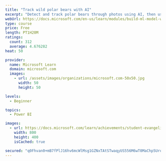 ```yaml
---
title: "Track wild polar bears with AI"
excerpt: "Detect and track polar bears through photos using AI, then use Power BI to show where polar bears are being spotted."
webUrl: https://docs.microsoft.com/en-us/learn/modules/build-ml-model-with-azure-stream-analytics/
type: course
price: Free
length: PT1H20M
ratings:
  count: 312
  average: 4.676282
heat: 50

provider:
  name: Microsoft Learn
  domain: microsoft.com
  images:
    - url: /assets/images/organizations/microsoft.com-50x50.jpg
      width: 50
      height: 50

levels:
  - Beginner

topics:
  - Power BI

images:
  - url: https://docs.microsoft.com/learn/achievements/student-evangelism/build-ml-model-with-azure-stream-analytics-badge-social.png
    width: 800
    height: 400
    isCached: true

secured: "q0Fhvan0+mB7fPlJ16hv6mcWlMsg1GZNxTAtSTwaqyUS556M6wT0MaChp5UrqWrtO0NDo1VDZK1nYixeDEENZfN8gQUjTFKX/Q9FHCNGrvuAUVGG6IpzEkW0RgYJ/SLWiWNk+Nqfne/E9Qs9iFW/1I4+8MQFNKe99sMTSTp5mnh80+0X6tg5aXK6J8zAtRpnxu/yYHOGbVmdHZtazZTc/Gk2faUc4WCrc2bW9o9HLOD0qpnMw3bNMq4YC3RP8+BBbpt6J1Q/Yxah6ELi0+IT+vUq7ZILovs+cc5kcZhzxpMfWIe2pq3TZEANP2DE+cM5hhr7uea92RAzuLx4VHeVG8vF9bEWGyJ6ZTjRDZ2JIP6mzcsRrx1lcdUuqXghc4Uv3HirLBpk1do4EUftynD2AsZH+uAEiTRM8kKgG+fAT3Q=;jt2yOM5yfQxOGLz/LkfmXQ=="
---
```


